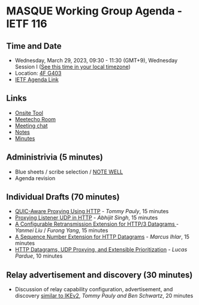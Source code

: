 # MASQUE Working Group Agenda - IETF 116

## Time and Date

* Wednesday, March 29, 2023, 09:30 - 11:30 (GMT+9), Wednesday Session I ([See this time in your local timezone](https://www.timeanddate.com/worldclock/fixedtime.html?msg=MASQUE+at+IETF+116&iso=20230329T0930&p1=667&ah=2))
* Location: [4F G403](https://datatracker.ietf.org/meeting/116/floor-plan?room=g403)
* [IETF Agenda Link](https://datatracker.ietf.org/meeting/116/agenda/?show=masque)

## Links

* [Onsite Tool](https://meetings.conf.meetecho.com/onsite116/?group=masque&short=masque&item=1)
* [Meetecho Room](https://meetings.conf.meetecho.com/ietf116/?group=masque&short=masque&item=1)
* [Meeting chat](https://zulip.ietf.org/#narrow/stream/masque)
* [Notes](https://notes.ietf.org/notes-ietf-116-masque) 
* [Minutes](https://datatracker.ietf.org/doc/minutes-116-masque/)

## Administrivia (5 minutes)

* Blue sheets / scribe selection / [NOTE WELL](https://www.ietf.org/about/note-well.html) 
* Agenda revision

## Individual Drafts (70 minutes)

- [QUIC-Aware Proxying Using HTTP](https://datatracker.ietf.org/doc/draft-pauly-masque-quic-proxy/) - _Tommy Pauly_, 15 minutes
- [Proxying Listener UDP in HTTP](https://datatracker.ietf.org/doc/draft-schinazi-connect-udp-listen/) - _Abhijit Singh_, 15 minutes
- [A Configurable Retransmission Extension for HTTP/3 Datagrams ](https://datatracker.ietf.org/doc/draft-yang-masque-dgram-retrans/) - _Yanmei Liu_ / _Furong Yang_, 15 minutes
- [A Sequence Number Extension for HTTP Datagrams](https://datatracker.ietf.org/doc/draft-ihlar-masque-datagram-numbers) - _Marcus Ihlar_, 15 minutes
- [HTTP Datagrams, UDP Proxying, and Extensible Prioritization](https://datatracker.ietf.org/doc/draft-pardue-masque-dgram-priority/) - _Lucas Pardue_, 10 minutes

## Relay advertisement and discovery (30 minutes)

- Discussion of relay capability configuration, advertisement, and discovery [similar to IKEv2](https://www.rfc-editor.org/rfc/rfc8598.html), _Tommy Pauly and Ben Schwartz_, 20 minutes
